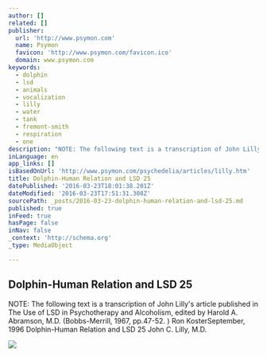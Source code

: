 ```yaml
---
author: []
related: []
publisher:
  url: 'http://www.psymon.com'
  name: Psymon
  favicon: 'http://www.psymon.com/favicon.ico'
  domain: www.psymon.com
keywords:
  - dolphin
  - lsd
  - animals
  - vocalization
  - lilly
  - water
  - tank
  - fremont-smith
  - respiration
  - one
description: "NOTE: The following text is a transcription of John Lilly's article published in The Use of LSD in Psychotherapy and Alcoholism, edited by Harold A. Abramson, M.D. (Bobbs-Merrill, 1967, pp.47-52. ) Ron KosterSeptember, 1996 Dolphin-Human Relation and LSD 25 John C. Lilly, M.D."
inLanguage: en
app_links: []
isBasedOnUrl: 'http://www.psymon.com/psychedelia/articles/lilly.htm'
title: Dolphin-Human Relation and LSD 25
datePublished: '2016-03-23T18:01:38.201Z'
dateModified: '2016-03-23T17:51:31.308Z'
sourcePath: _posts/2016-03-23-dolphin-human-relation-and-lsd-25.md
published: true
inFeed: true
hasPage: false
inNav: false
_context: 'http://schema.org'
_type: MediaObject

---
```

<article style=""><h1>Dolphin-Human Relation and LSD 25</h1><p>NOTE: The following text is a transcription of John Lilly's article published in The Use of LSD in Psychotherapy and Alcoholism, edited by Harold A. Abramson, M.D. (Bobbs-Merrill, 1967, pp.47-52. ) Ron KosterSeptember, 1996 Dolphin-Human Relation and LSD 25 John C. Lilly, M.D.</p><img src="http://www.psymon.com/psychedelia/graphics/home.gif" /></article>